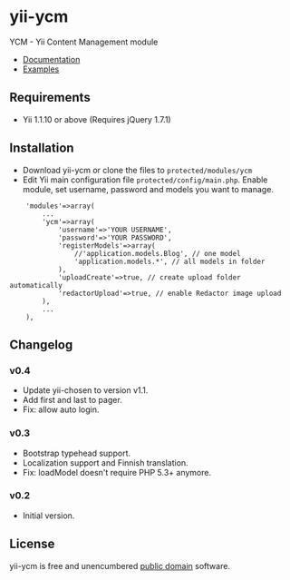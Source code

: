 yii-ycm
=====================

YCM - Yii Content Management module

- [Documentation](http://janisto.github.com/yii-ycm/)
- [Examples](http://janisto.github.com/yii-ycm/)

Requirements
------------------

- Yii 1.1.10 or above (Requires jQuery 1.7.1)

Installation
------------------

- Download yii-ycm or clone the files to `protected/modules/ycm`
- Edit Yii main configuration file `protected/config/main.php`. Enable module, set username, password and models you want to manage.

~~~
	'modules'=>array(
		...
		'ycm'=>array(
			'username'=>'YOUR USERNAME',
			'password'=>'YOUR PASSWORD',
			'registerModels'=>array(
				//'application.models.Blog', // one model
				'application.models.*', // all models in folder
			),
			'uploadCreate'=>true, // create upload folder automatically
			'redactorUpload'=>true, // enable Redactor image upload
		),
		...
	),
~~~

Changelog
------------------

### v0.4

- Update yii-chosen to version v1.1.
- Add first and last to pager.
- Fix: allow auto login.


### v0.3

- Bootstrap typehead support.
- Localization support and Finnish translation.
- Fix: loadModel doesn't require PHP 5.3+ anymore.

### v0.2

- Initial version.

License
------------------

yii-ycm is free and unencumbered [public domain][Unlicense] software.

[Unlicense]: http://unlicense.org/